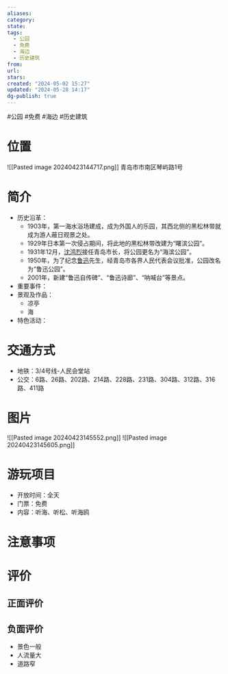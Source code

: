 ```yaml
---
aliases: 
category: 
state: 
tags:
  - 公园
  - 免费
  - 海边
  - 历史建筑
from: 
url: 
stars: 
created: "2024-05-02 15:27"
updated: "2024-05-28 14:17"
dg-publish: true
---
```

#公园 #免费 #海边 #历史建筑 
# 位置
![[Pasted image 20240423144717.png]]
青岛市市南区琴屿路1号
# 简介
- 历史沿革：
	- 1903年，第一海水浴场建成，成为外国人的乐园，其西北侧的黑松林带就成为游人蔽日观景之处。
	- 1929年日本第一次侵占期间，将此地的黑松林带改建为“曙滨公园”。
	- 1931年12月，[沈鸿烈](https://baike.baidu.com/item/%E6%B2%88%E9%B8%BF%E7%83%88/3859117?fromModule=lemma_inlink)接任青岛市长，将公园更名为“海滨公园”。
	- 1950年，为了纪念[鲁迅](https://baike.baidu.com/item/%E9%B2%81%E8%BF%85/36231?fromModule=lemma_inlink)先生，经青岛市各界人民代表会议批准，公园改名为“鲁迅公园”。
	- 2001年，新建“鲁迅自传碑”、“鲁迅诗廊”、“呐喊台”等景点。
- 重要事件：
- 景观及作品：
	- 凉亭
	- 海
- 特色活动：
# 交通方式
- 地铁：3/4号线-人民会堂站
- 公交：6路、26路、202路、214路、228路、231路、304路、312路、316路、411路
# 图片
![[Pasted image 20240423145552.png]]
![[Pasted image 20240423145605.png]]
# 游玩项目
- 开放时间：全天
- 门票：免费
- 内容：听海、听松、听海鸥
# 注意事项
# 评价
## 正面评价
## 负面评价
- 景色一般
- 人流量大
- 道路窄